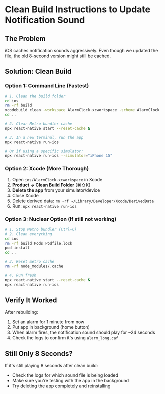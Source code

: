 # Clean Build Instructions to Update Notification Sound

## The Problem
iOS caches notification sounds aggressively. Even though we updated the file, 
the old 8-second version might still be cached.

## Solution: Clean Build

### Option 1: Command Line (Fastest)
```bash
# 1. Clean the build folder
cd ios
rm -rf build
xcodebuild clean -workspace AlarmClock.xcworkspace -scheme AlarmClock
cd ..

# 2. Clear Metro bundler cache
npx react-native start --reset-cache &

# 3. In a new terminal, run the app
npx react-native run-ios

# Or if using a specific simulator:
npx react-native run-ios --simulator="iPhone 15"
```

### Option 2: Xcode (More Thorough)
1. Open `ios/AlarmClock.xcworkspace` in Xcode
2. **Product → Clean Build Folder** (⌘⇧K)
3. **Delete the app** from your simulator/device
4. Close Xcode
5. Delete derived data: `rm -rf ~/Library/Developer/Xcode/DerivedData`
6. Run: `npx react-native run-ios`

### Option 3: Nuclear Option (If still not working)
```bash
# 1. Stop Metro bundler (Ctrl+C)
# 2. Clean everything
cd ios
rm -rf build Pods Podfile.lock
pod install
cd ..

# 3. Reset metro cache
rm -rf node_modules/.cache

# 4. Run fresh
npx react-native start --reset-cache &
npx react-native run-ios
```

## Verify It Worked
After rebuilding:
1. Set an alarm for 1 minute from now
2. Put app in background (home button)
3. When alarm fires, the notification sound should play for ~24 seconds
4. Check the logs to confirm it's using `alarm_long.caf`

## Still Only 8 Seconds?
If it's still playing 8 seconds after clean build:
- Check the logs for which sound file is being loaded
- Make sure you're testing with the app in the background
- Try deleting the app completely and reinstalling
